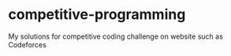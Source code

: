 # competitive-programming
My solutions for competitive coding challenge on website such as Codeforces 
